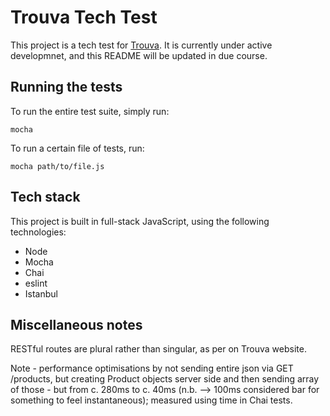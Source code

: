 # Trouva Tech Test

This project is a tech test for [Trouva](https://www.trouva.com/). It is currently under active developmnet, and this README will be updated in due course.

## Running the tests

To run the entire test suite, simply run:

`mocha`

To run a certain file of tests, run:

`mocha path/to/file.js`


## Tech stack

This project is built in full-stack JavaScript, using the following technologies:
 - Node
 - Mocha
 - Chai
 - eslint
 - Istanbul


## Miscellaneous notes

RESTful routes are plural rather than singular, as per on Trouva website.

Note - performance optimisations by not sending entire json via GET /products, but creating Product objects server side and then sending array of those - but from c. 280ms to c. 40ms (n.b. --> 100ms considered bar for something to feel instantaneous); measured using time in Chai tests.
